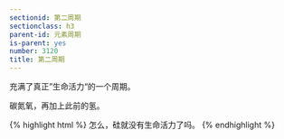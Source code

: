 ```yaml
---
sectionid: 第二周期
sectionclass: h3
parent-id: 元素周期
is-parent: yes
number: 3120
title: 第二周期
---
```

充满了真正”生命活力“的一个周期。

碳氮氧，再加上此前的氢。

{% highlight html %}
怎么，硅就没有生命活力了吗。
{% endhighlight %}